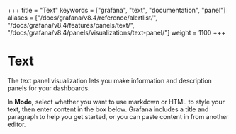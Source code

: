 +++
title = "Text"
keywords = ["grafana", "text", "documentation", "panel"]
aliases = ["/docs/grafana/v8.4/reference/alertlist/", "/docs/grafana/v8.4/features/panels/text/", "/docs/grafana/v8.4/panels/visualizations/text-panel/"]
weight = 1100
+++

# Text

The text panel visualization lets you make information and description panels for your dashboards.

In **Mode**, select whether you want to use markdown or HTML to style your text, then enter content in the box below. Grafana includes a title and paragraph to help you get started, or you can paste content in from another editor.
